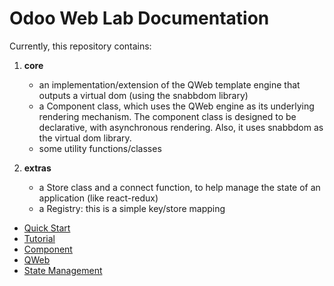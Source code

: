 # Odoo Web Lab Documentation

Currently, this repository contains:

1. **core**

   - an implementation/extension of the QWeb template engine that outputs a virtual
     dom (using the snabbdom library)
   - a Component class, which uses the QWeb engine as its underlying rendering
     mechanism. The component class is designed to be declarative, with
     asynchronous rendering. Also, it uses snabbdom as the virtual dom library.
   - some utility functions/classes

2. **extras**
   - a Store class and a connect function, to help manage the state of an application (like react-redux)
   - a Registry: this is a simple key/store mapping

- [Quick Start](quick_start.md)
- [Tutorial](tutorial.md)
- [Component](component.md)
- [QWeb](qweb.md)
- [State Management](state_management.md)
